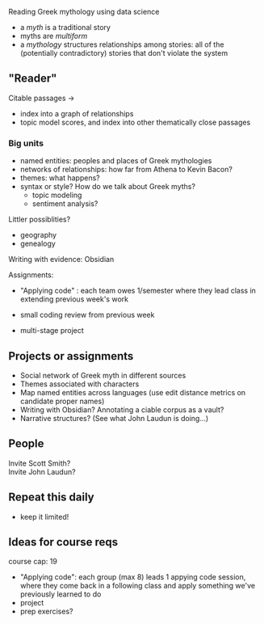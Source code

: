 Reading Greek mythology using data science

- a *myth* is a traditional story
- myths are *multiform*
- a *mythology* structures relationships among stories: all of the  (potentially contradictory) stories that don't violate the system

## "Reader"
Citable passages -> 

- index into a graph of relationships
- topic model scores, and index into other thematically close passages






### Big units

- named entities: peoples and places of Greek mythologies
- networks of relationships: how far from Athena to Kevin Bacon?
- themes: what happens?
- syntax or style? How do we talk about Greek myths?
    - topic modeling
    - sentiment analysis?

Littler possiblities?

- geography
- genealogy

Writing with evidence: Obsidian


Assignments:

- "Applying code" : each team owes 1/semester where they lead class in extending previous week's work

- small coding review from previous week
- multi-stage project


## Projects or assignments

- Social network of Greek myth in different sources
- Themes associated with characters
- Map named entities across languages (use edit distance metrics on candidate proper names)
- Writing with Obsidian?  Annotating a ciable corpus as a vault?
- Narrative structures? (See what John Laudun is doing...)


## People

Invite Scott Smith?  
Invite John Laudun?


## Repeat this daily

- keep it limited!


## Ideas for course reqs

course cap: 19

- "Applying code": each group (max 8) leads 1 appying code session, where they come back in a following class and apply something we've previously learned to do
- project
- prep exercises?

